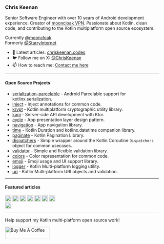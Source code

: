 ### Chris Keenan

Senior Software Engineer with over 10 years of Android development experience. Creator of [mooncloak VPN](https://mooncloak.com). Passionate about Kotlin, clean code, and contributing to the Kotlin multiplatform open source ecosystem.

Currently [@mooncloak](https://github.com/mooncloak) <br/>
Formerly [@StarryInternet](https://github.com/StarryInternet) <br/>

* 📰 Latest articles: [chriskeenan.codes](https://chrynan.codes)
* 🐦 Follow me on X: [@ChrisKeenan](https://twitter.com/ChrisKeenan)
* 📫 How to reach me: [Contact me here](https://chrynan.codes/contact/)

---

#### Open Source Projects

* [serialization-parcelable](https://github.com/chRyNaN/serialization-parcelable) - Android Parcelable support for kotlinx.serialization.
* [inject](https://github.com/chRyNaN/inject) - Inject annotations for common code.
* [krypt](https://github.com/chRyNaN/krypt) - Kotlin multiplatform cryptographic utility library.
* [kapi](https://github.com/chRyNaN/krypt) - Server-side API development with Ktor.
* [cycle](https://github.com/chRyNaN/cycle) - App presentation layer design pattern.
* [navigation](https://github.com/chRyNaN/navigation) - App navigation library.
* [time](https://github.com/chRyNaN/time) - Kotlin Duration and kotlinx.datetime companion library.
* [paginate](https://github.com/chRyNaN/paginate) - Kotlin Pagination Library.
* [dispatchers](https://github.com/chRyNaN/dispatchers) - Simple wrapper around the Kotlin Coroutine `Dispatchers` object for common usecases.
* [validator](https://github.com/chRyNaN/validator) - Simple and flexible validation library.
* [colors](https://github.com/chRyNaN/colors) - Color representation for common code.
* [emoji](https://github.com/chRyNaN/emoji) - Emoji usage and UI support library.
* [logger](https://github.com/chRyNaN/logger) - Kotlin Multi-platform logging utility.
* [uri](https://github.com/chRyNaN/uri) - Kotlin Mutli-platform URI objects and validation.

---

#### Featured articles

<a title="Android Weekly Issue 667" href="https://androidweekly.net/issues/issue-667"><img alt="Badge" height="20px" src="https://androidweekly.net/issues/issue-667/badge"></img></a>
<a title="Android Weekly Issue 567" href="https://androidweekly.net/issues/issue-567"><img alt="Badge" height="20px" src="https://androidweekly.net/issues/issue-567/badge"></img></a>
<a title="Android Weekly Issue 450" href="https://androidweekly.net/issues/issue-450"><img alt="Badge" src="https://androidweekly.net/issues/issue-450/badge" height="20px"></img></a>
<a title="Android Weekly Issue 431" href="https://androidweekly.net/issues/issue-431"><img alt="Badge" src="https://androidweekly.net/issues/issue-431/badge" height="20px"></img></a>
<a title="Android Weekly Issue 401" href="https://androidweekly.net/issues/issue-401"><img alt="Badge" src="https://androidweekly.net/issues/issue-401/badge" height="20px"></img></a>
<a title="Android Weekly Issue 398" href="https://androidweekly.net/issues/issue-398"><img alt="Badge" src="https://androidweekly.net/issues/issue-398/badge" height="20px"></img></a>
<a title="Android Weekly Issue 396" href="https://androidweekly.net/issues/issue-396"><img alt="Badge" src="https://androidweekly.net/issues/issue-396/badge" height="20px"></img></a> <br/>
<a title="Kotlin Weekly Issue 182" href="https://mailchi.mp/kotlinweekly/kotlin-weekly-182"><img alt="Kotlin Weekly Issue #182" src="https://img.shields.io/badge/Featured%20in%20kotlinweekly.net-Issue%20%23182-blueviolet" height="20px"></img></a>

---

Help support my Kotlin multi-platform open source work!

<a href="https://www.buymeacoffee.com/chrynan" target="_blank"><img src="https://cdn.buymeacoffee.com/buttons/v2/default-blue.png" alt="Buy Me A Coffee" style="height: 40px !important;width: 145px !important;"></img></a>
